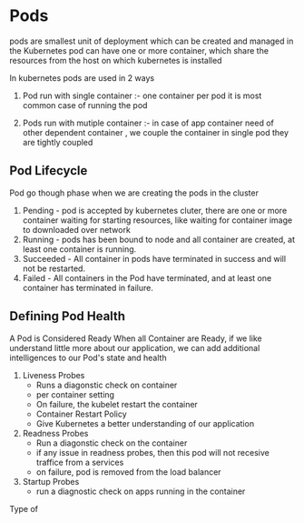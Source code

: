 # Pods
pods are smallest unit of deployment which can be created and managed in the Kubernetes 
pod can have one or more container, which share the resources from the host on which kubernetes is installed 

In kubernetes pods are used in 2 ways 

1. Pod run with single container :- one container per pod it is most common case of running the pod

2. Pods run with mutiple container :- in case of app container need of other dependent container , we couple the container in single pod they are tightly coupled 


## Pod Lifecycle 
Pod go though phase when we are creating the pods in the cluster 

1. Pending - pod is accepted by kubernetes cluter, there are one or more container waiting for starting resources, like waiting for container image to downloaded over network 
2. Running - pods has been bound to node and all container are created, at least one container is running. 
3. Succeeded - All container in pods have terminated in success and will not be restarted. 
4. Failed - All containers in the Pod have terminated, and at least one container has terminated in failure.

## Defining Pod Health 
A Pod is Considered Ready When all Container are Ready, if we like understand little more about our application, we can add additional intelligences to our Pod's state and health 

 1. Liveness Probes
    - Runs a diagonstic check on container 
    - per container setting
    - On failure, the kubelet restart the container
    - Container Restart Policy 
    - Give Kubernetes a better understanding of our application 
 2. Readness Probes
     - Run a diagonstic check on the container 
     - if any issue in readness probes, then this pod will not recesive traffice from a services 
     - on failure, pod is removed from the load balancer 
 3. Startup Probes 
    - run a diagnostic check on apps running in the container

Type of 
 